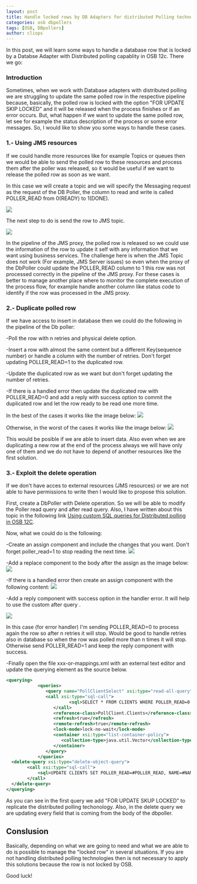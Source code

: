 ```yaml
---
layout: post
title: Handle locked rows by DB Adapters for distributed Polling technologies in OSB 12c
categories: osb dbpollers
tags: [OSB, DBpollers]
author: cliops
---
```

In this post, we will learn some ways to handle a database row that is locked by a Databse Adapter with Distributed polling capablity in OSB 12c. There we go:

### Introduction ###

Sometimes, when we work with Database adapters with distributed polling we are struggling to update the same polled row in the respective pipeline because, basically, the polled row is locked with the option "FOR UPDATE SKIP LOCKED" and it will be released when the process finishes or if an error occurs. But, what happen if we want to update the same polled row, let see for example the status description of the process or some error messages. So, I would like to show you some ways to handle these cases.

### 1.- Using JMS resources ###

If we could handle more resources like for example Topics or queues then we would be able to send the polled row to these resources and process them after the poller was released, so it would be useful if we want to release the polled row as soon as we want.

In this case we will create a topic and we will specify the Messaging request as the request of the DB Poller, the column to read and write is called POLLER_READ from 0(READY) to 1(DONE).

 ![](/images/2017-03-15-DBPollers-update-locked-rows-OSB_12C/Image2.JPG)

The next step to do is send the row to JMS topic.

  ![](/images/2017-03-15-DBPollers-update-locked-rows-OSB_12C/Image3.JPG)

In the pipeline of the JMS proxy, the polled row is released so we could use the information of the row to update it self with any information that we want using business services. The challenge here is when the JMS Topic does not work (For example, JMS Server issues) so even when the proxy of the DbPoller could update the POLLER_READ column to 1 this row was not processed correctly in the pipeline of the JMS proxy. For these cases is better to manage another place where to monitor the complete execution of the process flow, for example handle another column like status code to identify if the row was processed in the JMS proxy.


### 2.- Duplicate polled row ###

If we have access to insert in database then we could do the following in the pipeline of the Db poller:

-Poll the row with n retries and physical delete option.

-Insert a row with almost the same content but a different Key(sequence number) or handle a column with the number of retries. Don't forget updating POLLER_READ=1 to the duplicated row.

-Update the duplicated row as we want but don't forget updating the number of retries.

-If there is a handled error then update the duplicated row with POLLER_READ=0 and add a reply with success option to commit the duplicated row and let the row ready to be read one more time.

In the best of the cases it works like the image below:
![](/images/2017-03-15-DBPollers-update-locked-rows-OSB_12C/Image4.JPG)

Otherwise, in the worst of the cases it works like the image below:
![](/images/2017-03-15-DBPollers-update-locked-rows-OSB_12C/Image5.JPG)

This would be posible if we are able to insert data. Also even when we are duplicating a new row at the end of the process always we will have only one of them and we do not have to depend of another resources like the first solution.


### 3.- Exploit the delete operation ###

If we don't have acces to external resources (JMS resources) or we are not able to have permissions to write then I would like to propose this solution.

First, create a DbPoller with Delete operation. So we will be able to modify the Poller read query and after read query. Also, I have written about this topic in the following link [Using custom SQL queries for Distributed polling in OSB 12C](http://blog.sysco.no/osb/pollers/Use_custom_sql_Distributed_Polling_OSB_12C/).

Now, what we could do is the following:

-Create an assign component and include the changes that you want. Don't forget poller_read=1 to stop reading the next time.
![](/images/2017-03-15-DBPollers-update-locked-rows-OSB_12C/Image6.JPG)

-Add a replace component to the body after the assign as the image below:
![](/images/2017-03-15-DBPollers-update-locked-rows-OSB_12C/Image9.JPG)

-If there is a handled error then create an assign component with the following content:
![](/images/2017-03-15-DBPollers-update-locked-rows-OSB_12C/Image7.JPG)

-Add a reply component with success option in the handler error. It will help to use the custom after query .

![](/images/2017-03-15-DBPollers-update-locked-rows-OSB_12C/Image8.JPG)

In this case (for error handler) I'm sending POLLER_READ=0 to process again the row so after n retries it will stop. Would be good to handle retries also in database so when the row was polled more than n times it will stop. Otherwise send POLLER_READ=1 and keep the reply component with success.

-Finally open the file xxx-or-mappings.xml with an external text editor and update the querying element as the source below.

```XML
<querying>
            <queries>
               <query name="PollClientSelect" xsi:type="read-all-query">
               <call xsi:type="sql-call">
                        <sql>SELECT * FROM CLIENTS WHERE POLLER_READ=0 AND TIMESTAMP &lt;= SYSDATE FOR UPDATE SKIP LOCKED</sql>
                  </call>
                  <reference-class>PollClient.Clients</reference-class>
                  <refresh>true</refresh>
                  <remote-refresh>true</remote-refresh>
                  <lock-mode>lock-no-wait</lock-mode>
                  <container xsi:type="list-container-policy">
                     <collection-type>java.util.Vector</collection-type>
                  </container>
               </query>
            </queries>
  <delete-query xsi:type="delete-object-query">
		<call xsi:type="sql-call">
			<sql>UPDATE CLIENTS SET POLLER_READ=#POLLER_READ, NAME=#NAME,TIMESTAMP=#TIMESTAMP,DESCRIPTION=#DESCRIPTION WHERE ID=#ID</sql>
		</call>
  </delete-query>
</querying>

```
As you can see in the first query we add "FOR UPDATE SKUP LOCKED" to replicate the distributed polling techonology. Also, in the delete query we are updating every field that is coming from the body of the dbpoller.

## Conslusion ##

Basically, depending on what we are going to need and what we are able to do is possible to manage the "locked row" in several situations. If you are not handling distributed polling technologies then is not necessary to apply this solutions because the row is not locked by OSB.

Good luck!

